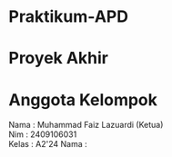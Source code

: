 # Praktikum-APD
# Proyek Akhir
# Anggota Kelompok
Nama : Muhammad Faiz Lazuardi (Ketua)
<br>Nim : 2409106031
<br>Kelas : A2'24
Nama :
